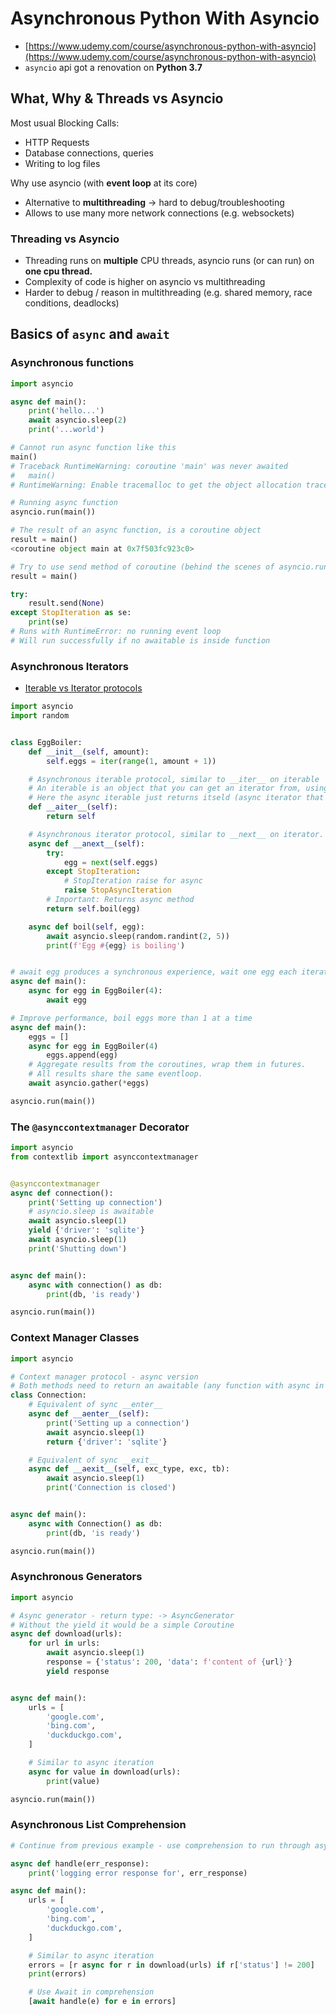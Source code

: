 # Asynchronous Python With Asyncio

- [https://www.udemy.com/course/asynchronous-python-with-asyncio](https://www.udemy.com/course/asynchronous-python-with-asyncio)
- `asyncio` api got a renovation on __Python 3.7__

## What, Why & Threads vs Asyncio

Most usual Blocking Calls:

- HTTP Requests
- Database connections, queries
- Writing to log files

Why use asyncio (with __event loop__ at its core)

- Alternative to __multithreading__ -> hard to debug/troubleshooting
- Allows to use many more network connections (e.g. websockets)

### Threading vs Asyncio

- Threading runs on __multiple__ CPU threads, asyncio runs (or can run) on __one cpu thread.__
- Complexity of code is higher on asyncio vs multithreading
- Harder to debug / reason in multithreading (e.g. shared memory, race conditions, deadlocks)

## Basics of `async` and `await`

### Asynchronous functions

```Python
import asyncio

async def main():
    print('hello...')
    await asyncio.sleep(2)
    print('...world')

# Cannot run async function like this
main()
# Traceback RuntimeWarning: coroutine 'main' was never awaited
#   main()
# RuntimeWarning: Enable tracemalloc to get the object allocation traceback

# Running async function
asyncio.run(main())

# The result of an async function, is a coroutine object
result = main()
<coroutine object main at 0x7f503fc923c0>

# Try to use send method of coroutine (behind the scenes of asyncio.run)
result = main()

try:
    result.send(None)
except StopIteration as se:
    print(se)
# Runs with RuntimeError: no running event loop
# Will run successfully if no awaitable is inside function
```

### Asynchronous Iterators

- [Iterable vs Iterator protocols](https://stackoverflow.com/questions/9884132/what-exactly-are-iterator-iterable-and-iteration)

```Python
import asyncio
import random


class EggBoiler:
    def __init__(self, amount):
        self.eggs = iter(range(1, amount + 1))

    # Asynchronous iterable protocol, similar to __iter__ on iterable
    # An iterable is an object that you can get an iterator from, using iter() built-in method.
    # Here the async iterable just returns itseld (async iterator that implements the __anext__ method)
    def __aiter__(self):
        return self

    # Asynchronous iterator protocol, similar to __next__ on iterator.
    async def __anext__(self):
        try:
            egg = next(self.eggs)
        except StopIteration:
            # StopIteration raise for async
            raise StopAsyncIteration
        # Important: Returns async method
        return self.boil(egg)

    async def boil(self, egg):
        await asyncio.sleep(random.randint(2, 5))
        print(f'Egg #{egg} is boiling')


# await egg produces a synchronous experience, wait one egg each iteration
async def main():
    async for egg in EggBoiler(4):
        await egg

# Improve performance, boil eggs more than 1 at a time
async def main():
    eggs = []
    async for egg in EggBoiler(4)
        eggs.append(egg)
    # Aggregate results from the coroutines, wrap them in futures.
    # All results share the same eventloop.
    await asyncio.gather(*eggs)

asyncio.run(main())

```

### The `@asynccontextmanager` Decorator

```Python
import asyncio
from contextlib import asynccontextmanager


@asynccontextmanager
async def connection():
    print('Setting up connection')
    # asyncio.sleep is awaitable
    await asyncio.sleep(1)
    yield {'driver': 'sqlite'}
    await asyncio.sleep(1)
    print('Shutting down')


async def main():
    async with connection() as db:
        print(db, 'is ready')

asyncio.run(main())
```

### Context Manager Classes

```Python
import asyncio

# Context manager protocol - async version
# Both methods need to return an awaitable (any function with async in front returns an awaitable - return type: -> Coroutine)
class Connection:
    # Equivalent of sync __enter__
    async def __aenter__(self):
        print('Setting up a connection')
        await asyncio.sleep(1)
        return {'driver': 'sqlite'}

    # Equivalent of sync __exit__
    async def __aexit__(self, exc_type, exc, tb):
        await asyncio.sleep(1)
        print('Connection is closed')


async def main():
    async with Connection() as db:
        print(db, 'is ready')

asyncio.run(main())
```

### Asynchronous Generators

```Python
import asyncio

# Async generator - return type: -> AsyncGenerator
# Without the yield it would be a simple Coroutine
async def download(urls):
    for url in urls:
        await asyncio.sleep(1)
        response = {'status': 200, 'data': f'content of {url}'}
        yield response


async def main():
    urls = [
        'google.com',
        'bing.com',
        'duckduckgo.com',
    ]

    # Similar to async iteration
    async for value in download(urls):
        print(value)

asyncio.run(main())
```

### Asynchronous List Comprehension

```Python
# Continue from previous example - use comprehension to run through async generator

async def handle(err_response):
    print('logging error response for', err_response)

async def main():
    urls = [
        'google.com',
        'bing.com',
        'duckduckgo.com',
    ]

    # Similar to async iteration
    errors = [r async for r in download(urls) if r['status'] != 200]
    print(errors)

    # Use Await in comprehension
    [await handle(e) for e in errors]
```
